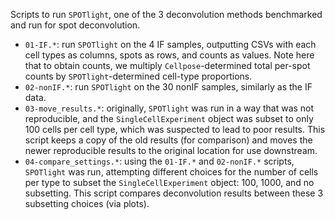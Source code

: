 Scripts to run `SPOTlight`, one of the 3 deconvolution methods benchmarked and run for spot deconvolution.

- `01-IF.*`: run `SPOTlight` on the 4 IF samples, outputting CSVs with each cell types as columns, spots as rows, and counts as values. Note here that to obtain counts, we multiply `Cellpose`-determined total per-spot counts by `SPOTlight`-determined cell-type proportions.
- `02-nonIF.*`: run `SPOTlight` on the 30 nonIF samples, similarly as the IF data.
- `03-move_results.*`: originally, `SPOTlight` was run in a way that was not reproducible, and the `SingleCellExperiment` object was subset to only 100 cells per cell type, which was suspected to lead to poor results. This script keeps a copy of the old results (for comparison) and moves the newer reproducible results to the original location for use downstream.
- `04-compare_settings.*`: using the `01-IF.*` and `02-nonIF.*` scripts, `SPOTlight` was run, attempting different choices for the number of cells per type to subset the `SingleCellExperiment` object: 100, 1000, and no subsetting. This script compares deconvolution results between these 3 subsetting choices (via plots).
